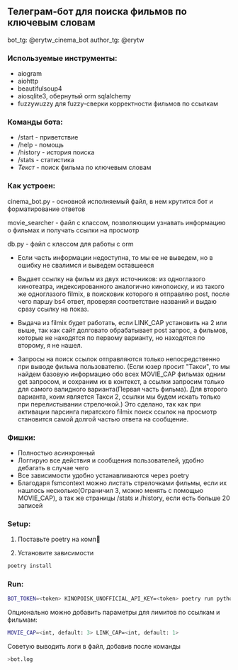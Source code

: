 ## Телеграм-бот для поиска фильмов по ключевым словам

bot_tg: @erytw_cinema_bot
author_tg: @erytw

### Используемые инструменты:

- aiogram
- aiohttp
- beautifulsoup4
- aiosqlite3, обернутый orm sqlalchemy
- fuzzywuzzy для fuzzy-сверки корректности фильмов по ссылкам

### Команды бота:

- /start - приветствие
- /help - помощь
- /history - история поиска
- /stats - статистика
- _Текст_ - поиск фильма по ключевым словам

### Как устроен:

cinema_bot.py - основной исполняемый файл, в нем крутится бот и форматирование ответов

movie_searcher - файл с классом, позволяющим узнавать информацию о фильмах и получать ссылки на просмотр

db.py - файл с классом для работы с orm

- Если часть информации недоступна, то мы ее не выведем, но в ошибку не свалимся и выведем оставшееся

- Выдает ссылку на фильм из двух источников: из одноглазого кинотеатра, индексированного аналогично кинопоиску, и из такого же одноглазого filmix, в поисковик которого я отправляю post, после чего паршу bs4 ответ, проверяя соответствие названий и выдаю сразу ссылку на показ.

- Выдача из filmix будет работать, если LINK_CAP установить на 2 или выше, так как сайт долговато обрабатывает post запрос, а фильмов, которые не находятся по первому варианту, но находятся по второму, я не нашел.

- Запросы на поиск ссылок отправляются только непосредственно при выводе фильма пользователю. (Если юзер просит "Такси", то мы найдем базовую информацию обо всех MOVIE_CAP фильмах одним get запросом, и сохраним их в контекст, а ссылки запросим только для самого валидного варианта(Первая часть фильма). Для второго варианта, коим является Такси 2, ссылки мы будем искать только при перелистывании стрелочкой.) Это сделано, так как при активации парсинга пиратского filmix поиск ссылок на просмотр становится самой долгой частью ответа на сообщение.

### Фишки:

- Полностью асинхронный
- Логгирую все действия и сообщения пользователей, удобно дебагать в случае чего
- Все зависимости удобно устанавливаются через poetry
- Благодаря fsmcontext можно листать стрелочками фильмы, если их нашлось несколько(Ограничил 3, можно менять с помощью MOVIE_CAP), а так же страницы /stats и /history, если есть больше 20 записей

### Setup:

1. Поставьте poetry на комп🥰

2. Установите зависимости

```bash
poetry install
```

### Run:

```bash
BOT_TOKEN=<token> KINOPOISK_UNOFFICIAL_API_KEY=<token> poetry run python src/cinema_bot.py
```

Опционально можно добавить параметры для лимитов по ссылкам и фильмам:

```bash
MOVIE_CAP=<int, default: 3> LINK_CAP=<int, default: 1>
```

Советую выводить логи в файл, добавив после команды

```bash
>bot.log
```
